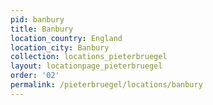 ```yaml
---
pid: banbury
title: Banbury
location_country: England
location_city: Banbury
collection: locations_pieterbruegel
layout: locationpage_pieterbruegel
order: '02'
permalink: /pieterbruegel/locations/banbury
---
```

